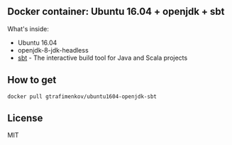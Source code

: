 ## Docker container: Ubuntu 16.04 + openjdk + sbt

What's inside:
- Ubuntu 16.04
- openjdk-8-jdk-headless
- [sbt](http://www.scala-sbt.org) - The interactive build tool for Java and Scala projects

## How to get

`docker pull gtrafimenkov/ubuntu1604-openjdk-sbt`

## License

MIT
